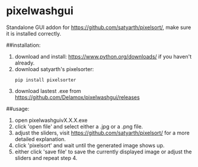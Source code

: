 # pixelwashgui
Standalone GUI addon for https://github.com/satyarth/pixelsort/, make sure it is installed correctly. 

##installation:

1) download and install: https://www.python.org/downloads/ if you haven't already.
2) download satyarth's pixelsorter:
   ```
   pip install pixelsorter
   ```
3) download lastest .exe from https://github.com/Delamox/pixelwashgui/releases

##usage:

1) open pixelwashguivX.X.X.exe
2) click 'open file' and select either a .jpg or a .png file.
3) adjust the sliders, visit https://github.com/satyarth/pixelsort/ for a more detailed explanation.
4) click 'pixelsort' and wait until the generated image shows up.
5) either click 'save file' to save the currently displayed image or adjust the sliders and repeat step 4.

